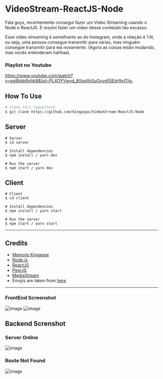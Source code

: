# VideoStream-ReactJS-Node

Fala guys, recentemente consegui fazer um Video Streaming usando o Node e ReactJS. E resolvi fazer um vídeo desse conteúdo tão escasso.

Esse vídeo streaming é semelhante ao do Instagram, onde a relação é 1:N, ou seja, uma pessoa consegue transmitir para várias, mas ninguém consegue transmitir para ela novamente. (Agora as coisas estão mudando, mas vocês entenderam hahhaa).

### Playlist no Youtube
https://www.youtube.com/watch?v=gg8bbk8yhk8&list=PL4OYVwyd_80pxIthSuGxyg55Edr9vO1g-

## How To Use

```bash
# Clone this repository
$ git clone https://github.com/kingaspx/VideoStream-ReactJS-Node
```

## Server

```
# Server
$ cd server

# Install dependencies
$ npm install / yarn dev

# Run the server
$ npm start / yarn dev
```
## Client

```
# Client
$ cd client

# Install dependencies
$ npm install / yarn start

# Run the server
$ npm start / yarn start
```

------------------------------


## Credits

- [Memojis Kingaspx](http://memoji.kingaspx.com/)
- [Node.js](https://nodejs.org/)
- [ReactJS](https://pt-br.reactjs.org/)
- [PeerJS](https://peerjs.com/)
- [MediaStream](https://developer.mozilla.org/en-US/docs/Web/API/MediaStream/)
- Emojis are taken from [here](https://github.com/arvida/emoji-cheat-sheet.com)

-------

### FrontEnd Screenshot
![image](https://user-images.githubusercontent.com/40338524/102680135-76430100-4194-11eb-993a-c5a13db11426.png)
![image](https://user-images.githubusercontent.com/40338524/102680175-bf935080-4194-11eb-8ac8-40185f908fb8.png)

## Backend Screnshot

### Server Online
![image](https://user-images.githubusercontent.com/40338524/102680145-8fe44880-4194-11eb-8be5-cb164199d9f4.png)

### Route Not Found
![image](https://user-images.githubusercontent.com/40338524/102680159-a12d5500-4194-11eb-9741-d714c0d6d6a8.png)
